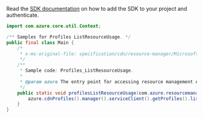 Read the [SDK documentation](https://github.com/Azure/azure-sdk-for-java/blob/azure-resourcemanager_2.13.0/sdk/resourcemanager/azure-resourcemanager/README.md) on how to add the SDK to your project and authenticate.

```java
import com.azure.core.util.Context;

/** Samples for Profiles ListResourceUsage. */
public final class Main {
    /*
     * x-ms-original-file: specification/cdn/resource-manager/Microsoft.Cdn/stable/2021-06-01/examples/Profiles_ListResourceUsage.json
     */
    /**
     * Sample code: Profiles_ListResourceUsage.
     *
     * @param azure The entry point for accessing resource management APIs in Azure.
     */
    public static void profilesListResourceUsage(com.azure.resourcemanager.AzureResourceManager azure) {
        azure.cdnProfiles().manager().serviceClient().getProfiles().listResourceUsage("RG", "profile1", Context.NONE);
    }
}
```
